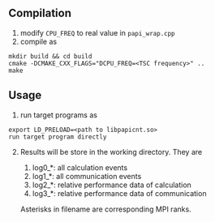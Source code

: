 ## Compilation

1. modify `CPU_FREQ` to real value in `papi_wrap.cpp`
2. compile as

```
mkdir build && cd build
cmake -DCMAKE_CXX_FLAGS="DCPU_FREQ=<TSC frequency>" ..
make
```



## Usage

1. run target programs as

```
export LD_PRELOAD=<path to libpapicnt.so>
run target program directly
```

2. Results will be store in the working directory. They are

   1. log0_*: all calculation events
   2. log1_*: all communication events
   3. log2_*: relative performance data of calculation
   4. log3_*: relative performance data of communication

   Asterisks in filename are corresponding MPI ranks. 

